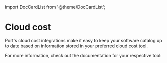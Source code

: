 import DocCardList from '@theme/DocCardList';

# Cloud cost

Port's cloud cost integrations make it easy to keep your software catalog up to date based on information stored in your preferred cloud cost tool. 

For more information, check out the documentation for your respective tool:

<DocCardList />
